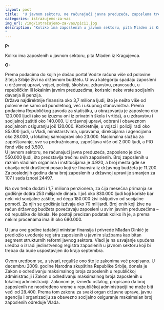 ```yaml
---
layout: post
title:  "U javnom sektoru, ne računajući javna preduzeća, zaposlena trećina svih zaposlenih u Srbiji"
categories: istrazujemo-za-vas
img_url: /img/istražujemo-za-vas/pic11.jpg
description: "Koliko ima zaposlenih u javnom sektoru, pita Mladen iz Kragujevca.
"
---
```


**P:**

Koliko ima zaposlenih u javnom sektoru, pita Mladen iz Kragujevca.


**O:**
<div class="justify">
Prema podacima do kojih je došao portal Vodite računa više od polovine žitelja Srbije živi na državnom budžetu. U ovu kategoriju spadaju  zaposleni u državnoj upravi, vojsci, policiji, školstvu, zdravstvu, pravosuđu, u republičkim ili lokalnim javnim preduzećima, korisnici neke vrste socijalnih davanja ili penzija.<br/>
Država najdirektnije finansira oko 3,7 miliona ljudi, što je nešto više od polovine ne samo od punoletnog, već i ukupnog stanovništva. Prema podacima Republičkog zavoda za statistiku, u obrazovanju je zaposleno oko 120.000 ljudi (ako se izuzmu oni iz privatnih škola i vrtića), a u zdravstvu i socijalnoj zaštiti oko 140.000. U državnoj upravi, odbrani i obaveznom socijalnom osiguranju još 120.000. Konkretnije, u vojsci i policiji radi oko 85.000 ljudi, u Vladi, ministarstvima, upravama, direkcijama i agencijama oko 28.000, u lokalnoj samoupravi oko 23.000. Nacionalna služba za zapošljavanje, sve sa podružnicama, zapošljava više od 2.000 ljudi, a PIO fond više od 3.500.<br/>
U javnom sektoru, ne računajući javna preduzeća, zaposleno je oko 550.000 ljudi, što predstavlja trećinu svih zaposlenih.  Broj zaposlenih u raznim vladinim organima i institucijama je 4.920, a broj mesta gde se obavlja neki društveni posao koji se finansira iz državnog budžeta je 11.200. Za poslednjih godinu dana broj zaposlenih u državnoj upravi je smanjen za 107 i sada iznosi 24497.<br/>
<br/>Na ovo treba dodati i 1,7 miliona penzionera, za čija mesečna primanja se godišnje dotira 253 milijarde dinara. I još oko 830.000 ljudi koji koriste bar neki vid socijalne zaštite, od čega 180.000 živi isključivo od socijalne pomoći. Za njih se godišnje izdvaja oko 70 milijardi. Broj onih koji žive na račun državnog budžeta povećavaju zaposleni u svim javnim preduzećima – od republike do lokala. Ne postoji precizan podatak koliko ih je, a prema nekim procenama ima ih oko 680.000.<br/>
<br/>U junu ove godine tadašnji ministar finansija i privrede Mlađan Dinkić je predložio uvođenje registra zaposlenih u javnim službama kao bitan segment strukturnih reformi javnog sektora. Vladi je na usvajanje upućena uredba o izradi jedinstvenog registra zaposlenih u javnom sektoru koji bi trebao da bude uspostavljen do kraja septembra.<br/>
<br/>Ovom uredbom se, u stvari, reguliše ono što je zakonima već propisano. U decembru 2009. godine Narodna skupština Republike Srbije, donela je Zakon o određivanju maksimalnog broja zaposlenih u republičkoj administraciji i Zakon o određivanju maksimalnog broja zaposlenih u lokalnoj administraciji. Zakonom je, između ostalog, propisano da broj zaposlenih ne neodređeno vreme u republičkoj administraciji ne može biti veći od 28.400. Prema tom zakonu za svaki organ državne uprave, javnu agenciju i organizaciju za obavezno socijalno osiguranje maksimalan broj zaposlenih određuje Vlada.<br/></div>
